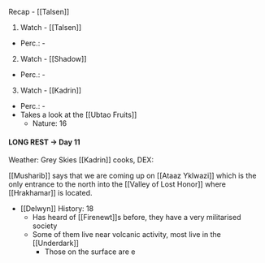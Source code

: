 Recap - [[Talsen]]


1. Watch - [[Talsen]]
- Perc.: -

2. Watch - [[Shadow]]
- Perc.: -

3. Watch -  [[Kadrin]]
- Perc.: -
- Takes a look at the [[Ubtao Fruits]]
	- Nature: 16

#### LONG REST -> Day 11
Weather: Grey Skies
[[Kadrin]] cooks, DEX: 

[[Musharib]] says that we are coming up on [[Ataaz Yklwazi]] which is the only entrance to the north into the [[Valley of Lost Honor]] where [[Hrakhamar]] is located.
- [[Delwyn]] History: 18
	- Has heard of [[Firenewt]]s before, they have a very militarised society
	- Some of them live near volcanic activity, most live in the [[Underdark]]
		- Those on the surface are e